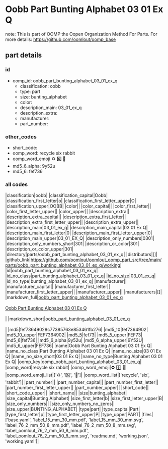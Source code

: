 # Oobb Part Bunting Alphabet 03 01 Ex Q  

note: This is part of OOMP the Oopen Organization Method For Parts. For more details: https://github.com/oomlout/oomp_base

##  part details





### id
* oomp_id: oobb_part_bunting_alphabet_03_01_ex_q
  * classification: oobb
  * type: part
  * size: bunting_alphabet
  * color: 
  * description_main: 03_01_ex_q
  * description_extra: 
  * manufacturer: 
  * part_number: 

### other_codes
* short_code: 
* oomp_word: recycle six rabbit
* oomp_word_emoji :recycle: :six: :rabbit:
* md5_6_alpha: 9y52u
* md5_6: fef736

### all codes 
|classification|oobb|
|classification_capital|Oobb|
|classification_first_letter|o|
|classification_first_letter_upper|O|
|classification_upper|OOBB|
|color||
|color_capital||
|color_first_letter||
|color_first_letter_upper||
|color_upper||
|description_extra||
|description_extra_capital||
|description_extra_first_letter||
|description_extra_first_letter_upper||
|description_extra_upper||
|description_main|03_01_ex_q|
|description_main_capital|03 01 Ex Q|
|description_main_first_letter|0|
|description_main_first_letter_upper|0|
|description_main_upper|03_01_EX_Q|
|description_only_numbers|0301|
|description_only_numbers_short|301|
|description_or_color|301|
|description_or_color_upper|301|
|directory|parts/oobb_part_bunting_alphabet_03_01_ex_q|
|distributors|[]|
|github_link|https://github.com/oomlout/oomlout_oomp_part_src/tree/main/parts/oobb_part_bunting_alphabet_03_01_ex_q/working|
|id|oobb_part_bunting_alphabet_03_01_ex_q|
|id_no_class|part_bunting_alphabet_03_01_ex_q|
|id_no_size|03_01_ex_q|
|id_no_type|bunting_alphabet_03_01_ex_q|
|manufacturer||
|manufacturer_capital||
|manufacturer_first_letter||
|manufacturer_first_letter_upper||
|manufacturer_upper||
|manufacturers|[]|
|markdown_full|[oobb_part_bunting_alphabet_03_01_ex_q](https://github.com/oomlout/oomlout_oomp_part_src/tree/main/parts/oobb_part_bunting_alphabet_03_01_ex_q/working)<br>[](https://github.com/oomlout/oomlout_oomp_part_src/tree/main/parts/oobb_part_bunting_alphabet_03_01_ex_q/working)<br>[Oobb Part Bunting Alphabet 03 01 Ex Q](https://github.com/oomlout/oomlout_oomp_part_src/tree/main/parts/oobb_part_bunting_alphabet_03_01_ex_q/working)<br><br>|
|markdown_short|[oobb_part_bunting_alphabet_03_01_ex_q](https://github.com/oomlout/oomlout_oomp_part_src/tree/main/parts/oobb_part_bunting_alphabet_03_01_ex_q/working)<br><br>|
|md5|fef73649028c77385763e853461fb276|
|md5_10|fef7364902|
|md5_10_upper|FEF7364902|
|md5_5|fef73|
|md5_5_upper|FEF73|
|md5_6|fef736|
|md5_6_alpha|9y52u|
|md5_6_alpha_upper|9Y52U|
|md5_6_upper|FEF736|
|name|Oobb Part Bunting Alphabet 03 01 Ex Q|
|name_no_class|Part Bunting Alphabet 03 01 Ex Q|
|name_no_size|03 01 Ex Q|
|name_no_size_short|03 01 Ex Q|
|name_no_type|Bunting Alphabet 03 01 Ex Q|
|oomp_key|oomp_oobb_part_bunting_alphabet_03_01_ex_q|
|oomp_word|recycle six rabbit|
|oomp_word_emoji|:recycle: :six: :rabbit:|
|oomp_word_emoji_list|[':recycle:', ':six:', ':rabbit:']|
|oomp_word_list|['recycle', 'six', 'rabbit']|
|part_number||
|part_number_capital||
|part_number_first_letter||
|part_number_first_letter_upper||
|part_number_upper||
|short_code||
|short_code_upper||
|short_name||
|size|bunting_alphabet|
|size_capital|Bunting Alphabet|
|size_first_letter|b|
|size_first_letter_upper|B|
|size_only_numbers||
|size_only_numbers_no_zeros||
|size_upper|BUNTING_ALPHABET|
|type|part|
|type_capital|Part|
|type_first_letter|p|
|type_first_letter_upper|P|
|type_upper|PART|
|files|['base.yaml', 'label_15_mm_30_mm.pdf', 'label_15_mm_30_mm.svg', 'label_76_2_mm_50_8_mm.pdf', 'label_76_2_mm_50_8_mm.svg', 'label_oomlout_76_2_mm_50_8_mm.pdf', 'label_oomlout_76_2_mm_50_8_mm.svg', 'readme.md', 'working.json', 'working.yaml']|
